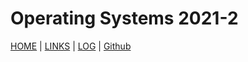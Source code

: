 # Operating Systems 2021-2

[HOME](.) | [LINKS](LINKS/) | [LOG](TXT/mylog.txt) | [Github](https://github.com/adillahptr/)
